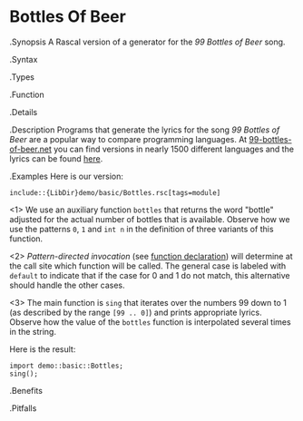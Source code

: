 # Bottles Of Beer

.Synopsis
A Rascal version of a generator for the _99 Bottles of Beer_ song.

.Syntax

.Types

.Function

.Details

.Description
Programs that generate the lyrics for the song _99 Bottles of Beer_ are a popular way to compare programming languages.
At [99-bottles-of-beer.net](http://99-bottles-of-beer.net/) you can find versions in nearly 1500 different languages
and the lyrics can be found [here](http://99-bottles-of-beer.net/lyrics.html).

.Examples
Here is our version:
```rascal
include::{LibDir}demo/basic/Bottles.rsc[tags=module]
```

                
<1> We use an auxiliary function `bottles` that returns the word "bottle" adjusted for the actual number of bottles that is available.
Observe how we use the patterns `0`, `1` and `int n` in the definition of three variants of this function.

<2> _Pattern-directed invocation_ (see [function declaration]((Rascal:Declarations-Function))) will determine at the call site which function will be called. The
general case is labeled with `default` to indicate that if the case for 0 and 1 do not match, this alternative should handle the other cases. 

<3> The main function is `sing` that iterates over the numbers 99 down to 1 (as described by the range `[99 .. 0]`)
and prints appropriate lyrics. Observe how the value  of the `bottles` function is interpolated several times in the string.

Here is the result:

```rascal-shell
import demo::basic::Bottles;
sing();
```


.Benefits

.Pitfalls

